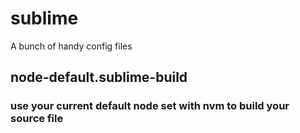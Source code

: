 # sublime
A bunch of handy config files

## node-default.sublime-build ##
### use your current default node set with nvm to build your source file ##
